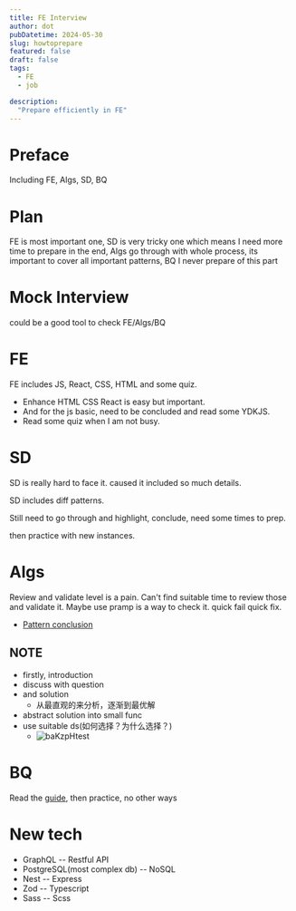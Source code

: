 ```yaml
---
title: FE Interview
author: dot
pubDatetime: 2024-05-30
slug: howtoprepare
featured: false
draft: false
tags:
  - FE
  - job

description:
  "Prepare efficiently in FE"
---
```

# Preface

Including FE, Algs, SD, BQ

# Plan

FE is most important one, SD is very tricky one which means I need more time to prepare in the end, Algs go through with whole process, its important to cover all important patterns, BQ I never prepare of this part

# Mock Interview
could be a good tool to check FE/Algs/BQ

# FE

FE includes JS, React, CSS, HTML and some quiz.
- Enhance HTML CSS React is easy but important.
- And for the js basic, need to be concluded and read some YDKJS.
- Read some quiz when I am not busy.

# SD

SD is really hard to face it. caused it included so much details.

SD includes diff patterns.

Still need to go through and highlight, conclude, need some times to prep.

then practice with new instances.

# Algs

Review and validate level is a pain. Can't find suitable time to review those and validate it.
Maybe use pramp is a way to check it. quick fail quick fix.
- [Pattern conclusion](https://www.designgurus.io/course-play/grokking-the-coding-interview/doc/64865387eaaadd1855385848)
## NOTE
- firstly, introduction
- discuss with question
- and solution
  - 从最直观的来分析，逐渐到最优解
- abstract solution into small func
- use suitable ds(如何选择？为什么选择？)
  - ![baKzpHtest](https://cdn.jsdelivr.net/gh/h3x311/upic@main/LC3/2024/baKzpHtest.png)


# BQ

Read the [guide](https://www.designgurus.io/course-play/grokking-behavioral-interview/doc/6415b3fd6f3b018367901cdb), then practice, no other ways


# New tech
- GraphQL -- Restful API
- PostgreSQL(most complex db) -- NoSQL
- Nest -- Express
- Zod -- Typescript
- Sass -- Scss
